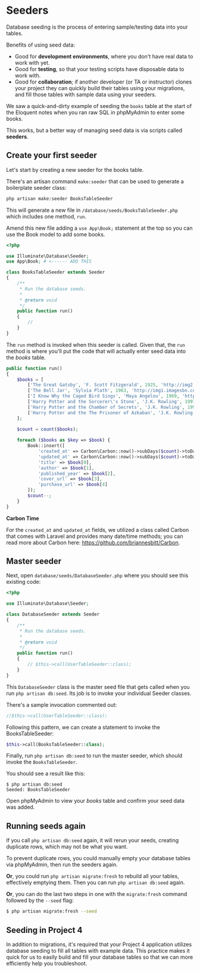 # Seeders 

Database seeding is the process of entering sample/testing data into your tables.

Benefits of using seed data:
+ Good for __development environments__, where you don't have real data to work with yet.
+ Good for __testing__, so that your testing scripts have disposable data to work with.
+ Good for __collaboration__; if another developer (or TA or instructor) clones your project they can quickly build their tables using your migrations, and fill those tables with sample data using your seeders.

We saw a quick-and-dirty example of seeding the `books` table at the start of the Eloquent notes when you ran raw SQL in phpMyAdmin to enter some books.

This works, but a better way of managing seed data is via scripts called __seeders__.


## Create your first seeder
Let's start by creating a new seeder for the books table.

There's an artisan command `make:seeder` that can be used to generate a boilerplate seeder class:

```bash
php artisan make:seeder BooksTableSeeder
```

This will generate a new file in `/database/seeds/BooksTableSeeder.php` which includes one method, `run`.

Amend this new file adding a `use App\Book;` statement at the top so you can use the Book model to add some books.

```php
<?php

use Illuminate\Database\Seeder;
use App\Book; # <------ ADD THIS

class BooksTableSeeder extends Seeder
{
    /**
     * Run the database seeds.
     *
     * @return void
     */
    public function run()
    {
        //
    }
}

```



The `run` method is invoked when this seeder is called. Given that, the `run` method is where you'll put the code that will actually enter seed data into the *books* table.


```php
public function run()
{
    $books = [
        ['The Great Gatsby', 'F. Scott Fitzgerald', 1925, 'http://img2.imagesbn.com/p/9780743273565_p0_v4_s114x166.JPG', 'http://www.barnesandnoble.com/w/the-great-gatsby-francis-scott-fitzgerald/1116668135?ean=9780743273565'],
        ['The Bell Jar', 'Sylvia Plath', 1963, 'http://img1.imagesbn.com/p/9780061148514_p0_v2_s114x166.JPG', 'http://www.barnesandnoble.com/w/bell-jar-sylvia-plath/1100550703?ean=9780061148514'],
        ['I Know Why the Caged Bird Sings', 'Maya Angelou', 1969, 'http://img1.imagesbn.com/p/9780345514400_p0_v1_s114x166.JPG', 'http://www.barnesandnoble.com/w/i-know-why-the-caged-bird-sings-maya-angelou/1100392955?ean=9780345514400'],
        ['Harry Potter and the Sorcerer\'s Stone', 'J.K. Rowling', 1997, 'http://prodimage.images-bn.com/pimages/9780590353427_p0_v1_s484x700.jpg', 'http://www.barnesandnoble.com/w/harry-potter-and-the-sorcerers-stone-j-k-rowling/1100036321?ean=9780590353427'],
        ['Harry Potter and the Chamber of Secrets', 'J.K. Rowling', 1998, 'http://prodimage.images-bn.com/pimages/9780439064873_p0_v1_s192x300.jpg', 'http://www.barnesandnoble.com/w/harry-potter-and-the-chamber-of-secrets-j-k-rowling/1004338523?ean=9780439064873'],
        ['Harry Potter and the The Prisoner of Azkaban', 'J.K. Rowling', 1999, 'http://prodimage.images-bn.com/pimages/9780439136365_p0_v1_s192x300.jpg', 'http://www.barnesandnoble.com/w/harry-potter-and-the-prisoner-of-azkaban-j-k-rowling/1100178339?ean=9780439136365'],
    ];

    $count = count($books);
    
    foreach ($books as $key => $book) {
        Book::insert([
            'created_at' => Carbon\Carbon::now()->subDays($count)->toDateTimeString(),
            'updated_at' => Carbon\Carbon::now()->subDays($count)->toDateTimeString(),
            'title' => $book[0],
            'author' => $book[1],
            'published_year' => $book[2],
            'cover_url' => $book[3],
            'purchase_url' => $book[4]
        ]);
        $count--;
    }
}
```


__Carbon Time__

For the `created_at` and `updated_at` fields, we utilized a class called Carbon that comes with Laravel and provides many date/time methods; you can read more about Carbon here: <https://github.com/briannesbitt/Carbon>.


## Master seeder
Next, open `database/seeds/DatabaseSeeder.php` where you should see this existing code:

```php
<?php

use Illuminate\Database\Seeder;

class DatabaseSeeder extends Seeder
{
    /**
     * Run the database seeds.
     *
     * @return void
     */
    public function run()
    {
        // $this->call(UserTableSeeder::class);
    }
}
```

This `DatabaseSeeder` class is the master seed file that gets called when you run `php artisan db:seed`. Its job is to invoke your individual Seeder classes.

There's a sample invocation commented out:

```php
//$this->call(UserTableSeeder::class);
```

Following this pattern, we can create a statement to invoke the BooksTableSeeder:

```php
$this->call(BooksTableSeeder::class);
```

Finally, run `php artisan db:seed` to run the master seeder, which should invoke the `BooksTableSeeder`.

You should see a result like this:

```
$ php artisan db:seed
Seeded: BooksTableSeeder
```

Open phpMyAdmin to view your *books* table and confirm your seed data was added.



## Running seeds again
If you call `php artisan db:seed` again, it will rerun your seeds, creating duplicate rows, which may not be what you want.

To prevent duplicate rows, you could manually empty your database tables via phpMyAdmin, then run the seeders again.

__Or__, you could run `php artisan migrate:fresh` to rebuild all your tables, effectively emptying them.
Then you can run `php artisan db:seed` again.

__Or__, you can do the last two steps in one with the `migrate:fresh` command followed by the `--seed` flag:

```bash
$ php artisan migrate:fresh --seed
```



## Seeding in Project 4
In addition to migrations, it's required that your Project 4 application utilizes database seeding to fill all tables with example data. This practice makes it quick for us to easily build and fill your database tables so that we can more efficiently help you troubleshoot.
